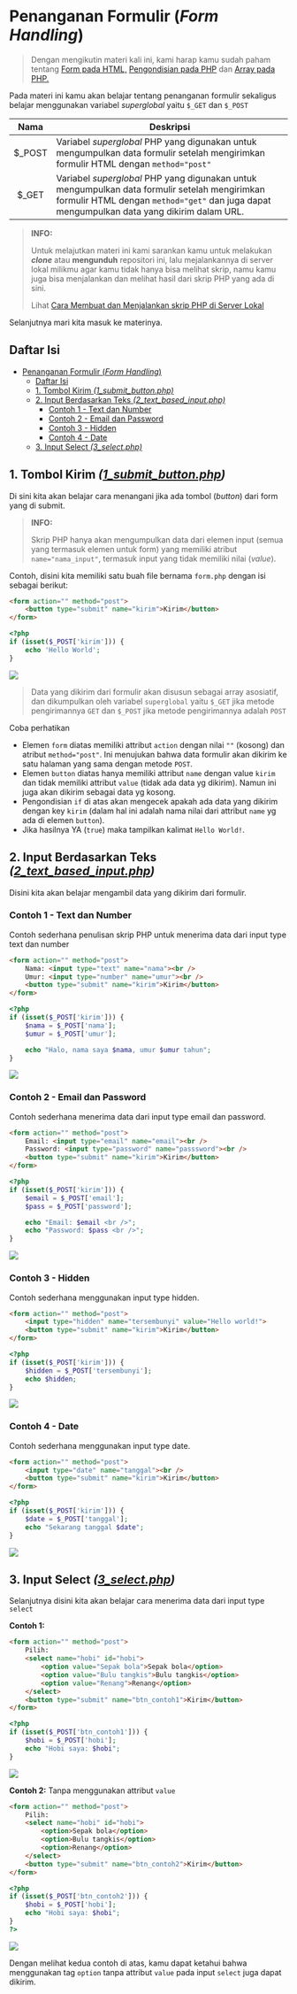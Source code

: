 # Penanganan Formulir (*Form Handling*)

> Dengan mengikutin materi kali ini, kami harap kamu sudah paham tentang [Form pada HTML,](https://github.com/bellshade/HTML-CSS/tree/main/HTML) [Pengondisian pada PHP](../4_conditional_statements/README.md) dan [Array pada PHP.](../2_variable_datatype/README.md#4-array-3_arrayphp)

Pada materi ini kamu akan belajar tentang penanganan formulir sekaligus belajar menggunakan variabel *superglobal* yaitu `$_GET` dan `$_POST`

|  Nama  | Deskripsi                                                                                                                                                                                   |
| :----: | ------------------------------------------------------------------------------------------------------------------------------------------------------------------------------------------- |
| $_POST | Variabel *superglobal* PHP yang digunakan untuk mengumpulkan data formulir setelah mengirimkan formulir HTML dengan `method="post"`                                                         |
| $_GET  | Variabel *superglobal* PHP yang digunakan untuk mengumpulkan data formulir setelah mengirimkan formulir HTML dengan `method="get"` dan juga dapat mengumpulkan data yang dikirim dalam URL. |

> **INFO:**
> 
> Untuk melajutkan materi ini kami sarankan kamu untuk melakukan ***clone*** atau **mengunduh** repositori ini, lalu mejalankannya di server lokal milikmu agar kamu tidak hanya bisa melihat skrip, namu kamu juga bisa menjalankan dan melihat hasil dari skrip PHP yang ada di sini.
>
> Lihat [Cara Membuat dan Menjalankan skrip PHP di Server Lokal](../1_hello_world/README.md)

Selanjutnya mari kita masuk ke materinya.

## Daftar Isi
- [Penanganan Formulir (*Form Handling*)](#penanganan-formulir-form-handling)
  - [Daftar Isi](#daftar-isi)
  - [1. Tombol Kirim *(1_submit_button.php)*](#1-tombol-kirim-1_submit_buttonphp)
  - [2. Input Berdasarkan Teks *(2_text_based_input.php)*](#2-input-berdasarkan-teks-2_text_based_inputphp)
    - [Contoh 1 - Text dan Number](#contoh-1---text-dan-number)
    - [Contoh 2 - Email dan Password](#contoh-2---email-dan-password)
    - [Contoh 3 - Hidden](#contoh-3---hidden)
    - [Contoh 4 - Date](#contoh-4---date)
  - [3. Input Select *(3_select.php)*](#3-input-select-3_selectphp)

## 1. Tombol Kirim *([1_submit_button.php](1_submit_button.php))*
Di sini kita akan belajar cara menangani jika ada tombol (*button*) dari form yang di submit.

> **INFO:**
> 
> Skrip PHP hanya akan mengumpulkan data dari elemen input (semua yang termasuk elemen untuk form) yang memiliki atribut `name="nama_input"`, termasuk input yang tidak memiliki nilai (*value*).

Contoh, disini kita memiliki satu buah file bernama `form.php` dengan isi sebagai berikut:
```html
<form action="" method="post">
    <button type="submit" name="kirim">Kirim</button>
</form>
```
```php
<?php
if (isset($_POST['kirim'])) {
    echo 'Hello World';
}
```
[![](https://img.shields.io/static/v1?&label=Demo&message=%3e&color)](1_submit_button.php#L13-L23)

> Data yang dikirim dari formulir akan disusun sebagai array asosiatif, dan dikumpulkan oleh variabel `superglobal` yaitu `$_GET` jika metode pengirimannya `GET` dan `$_POST` jika metode pengirimannya adalah `POST`

Coba perhatikan
- Elemen `form` diatas memiliki attribut `action` dengan nilai `""` (kosong) dan atribut `method="post"`. Ini menujukan bahwa data formulir akan dikirim ke satu halaman yang sama dengan metode `POST`.
- Elemen `button` diatas hanya memiliki attribut `name` dengan value `kirim` dan tidak memiliki attribut `value` (tidak ada data yg dikirim). Namun ini juga akan dikirim sebagai data yg kosong.
- Pengondisian `if` di atas akan mengecek apakah ada data yang dikirim dengan key `kirim` (dalam hal ini adalah nama nilai dari attribut `name` yg ada di elemen `button`).
- Jika hasilnya YA (`true`) maka tampilkan kalimat `Hello World!`.

## 2. Input Berdasarkan Teks *([2_text_based_input.php](2_text_based_input.php))*
Disini kita akan belajar mengambil data yang dikirim dari formulir.

### Contoh 1 - Text dan Number
Contoh sederhana penulisan skrip PHP untuk menerima data dari input type text dan number
```html
<form action="" method="post">
    Nama: <input type="text" name="nama"><br />
    Umur: <input type="number" name="umur"><br />
    <button type="submit" name="kirim">Kirim</button>
</form>
```
```php
<?php
if (isset($_POST['kirim'])) {
    $nama = $_POST['nama'];
    $umur = $_POST['umur'];

    echo "Halo, nama saya $nama, umur $umur tahun";
}
```
[![](https://img.shields.io/static/v1?&label=Demo&message=%3e&color)](2_input_based_text.php#L20-L36)

### Contoh 2 - Email dan Password
Contoh sederhana menerima data dari input type email dan password.
```html
<form action="" method="post">
    Email: <input type="email" name="email"><br />
    Password: <input type="password" name="passsword"><br />
    <button type="submit" name="kirim">Kirim</button>
</form>
```
```php
<?php
if (isset($_POST['kirim'])) {
    $email = $_POST['email'];
    $pass = $_POST['password'];

    echo "Email: $email <br />";
    echo "Password: $pass <br />";
}
```
[![](https://img.shields.io/static/v1?&label=Demo&message=%3e&color)](2_input_based_text.php#L39-L56)

### Contoh 3 - Hidden
Contoh sederhana menggunakan input type hidden.
```html
<form action="" method="post">
    <input type="hidden" name="tersembunyi" value="Hello world!">
    <button type="submit" name="kirim">Kirim</button>
</form>
```
```php
<?php
if (isset($_POST['kirim'])) {
    $hidden = $_POST['tersembunyi'];
    echo $hidden;
}
```
[![](https://img.shields.io/static/v1?&label=Demo&message=%3e&color)](2_input_based_text.php#L59-L72)

### Contoh 4 - Date
Contoh sederhana menggunakan input type date.
```html
<form action="" method="post">
    <input type="date" name="tanggal"><br />
    <button type="submit" name="kirim">Kirim</button>
</form>
```
```php
<?php
if (isset($_POST['kirim'])) {
    $date = $_POST['tanggal'];
    echo "Sekarang tanggal $date";
}
```
[![](https://img.shields.io/static/v1?&label=Demo&message=%3e&color)](2_input_based_text.php#L75-L88)

## 3. Input Select *([3_select.php](3_select.php))*
Selanjutnya disini kita akan belajar cara menerima data dari input type `select`

**Contoh 1:**
```html
<form action="" method="post">
    Pilih:
    <select name="hobi" id="hobi">
        <option value="Sepak bola">Sepak bola</option>
        <option value="Bulu tangkis">Bulu tangkis</option>
        <option value="Renang">Renang</option>
    </select>
    <button type="submit" name="btn_contoh1">Kirim</button>
</form>
```
```php
<?php
if (isset($_POST['btn_contoh1'])) {
    $hobi = $_POST['hobi'];
    echo "Hobi saya: $hobi";
}
```
[![](https://img.shields.io/static/v1?&label=Demo&message=%3e&color)](3_select.php#L19-L37)

**Contoh 2:**
Tanpa menggunakan attribut `value`
```html
<form action="" method="post">
    Pilih:
    <select name="hobi" id="hobi">
        <option>Sepak bola</option>
        <option>Bulu tangkis</option>
        <option>Renang</option>
    </select>
    <button type="submit" name="btn_contoh2">Kirim</button>
</form>
```
```php
<?php
if (isset($_POST['btn_contoh2'])) {
    $hobi = $_POST['hobi'];
    echo "Hobi saya: $hobi";
}
?>
```
[![](https://img.shields.io/static/v1?&label=Demo&message=%3e&color)](3_select.php#L40-L61)

Dengan melihat kedua contoh di atas, kamu dapat ketahui bahwa menggunakan tag `option` tanpa attribut `value` pada input `select` juga dapat dikirim.
